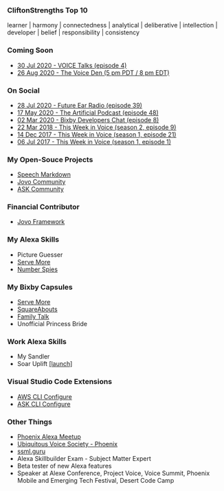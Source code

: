 ### CliftonStrengths Top 10
learner | harmony | connectedness | analytical | deliberative | intellection | developer | belief | responsibility | consistency

### Coming Soon
- [30 Jul 2020 - VOICE Talks (episode 4)](https://www.voicesummit.ai/talks?utm_campaign=VOICE%20Talks&utm_content=135566350&utm_medium=social&utm_source=twitter&hss_channel=tw-975463310496641024)
- [26 Aug 2020 - The Voice Den (5 pm PDT / 8 pm EDT)](https://alexaincanada.ca/the-voice-den/)

### On Social
- [28 Jul 2020 - Future Ear Radio (episode 39)](https://futurear.co/2020/07/28/039-mark-tucker-top-5-takeaways-from-alexa-live-2020/)
- [17 May 2020 - The Artificial Podcast (episode 48)](https://anchor.fm/the-artificial-podcast/episodes/48-Mark-Tucker--Developing-for-Voice-Tips--Tactics--Strategies--and-Speech-Markdown-ee6f15)
- [02 Mar 2020 - Bixby Developers Chat (episode 8)](https://www.buzzsprout.com/793529/3030607-voice-development-speech-markdown-and-jovo-with-mark-tucker)
- [22 Mar 2018 - This Week in Voice (season 2, episode 9)](https://www.thisweekinvoice.com/s2e9-march-22-2018)
- [14 Dec 2017 - This Week in Voice (season 1, episode 21)](https://www.thisweekinvoice.com/episode-21-december-14-2017)
- [06 Jul 2017 - This Week in Voice (season 1, episode 1)](https://www.thisweekinvoice.com/episode-1-july-6-2017)


### My Open-Souce Projects
- [Speech Markdown](https://www.speechmarkdown.org)
- [Jovo Community](https://github.com/jovo-community)
- [ASK Community](https://github.com/ask-community)

### Financial Contributor
- [Jovo Framework](https://opencollective.com/jovo-framework)

### My Alexa Skills
- Picture Guesser
- [Serve More](https://servemore.shazaml.com/)
- [Number Spies](https://numberspies.com/)

### My Bixby Capsules
- [Serve More](https://servemore.shazaml.com/)
- [SquareAbouts](https://squareabouts.shazaml.com/)
- [Family Talk](https://familytalk.shazaml.com/)
- Unofficial Princess Bride

### Work Alexa Skills
- My Sandler
- Soar Uplift [[launch]](https://alexa-skills.amazon.com/apis/custom/skills/amzn1.ask.skill.1be65940-84e8-44f1-886e-7c6ac189ebf1/tasks/LaunchStats/versions/1?a2z_ref=tucker_github)

### Visual Studio Code Extensions
- [AWS CLI Configure](https://marketplace.visualstudio.com/items?itemName=mark-tucker.aws-cli-configure)
- [ASK CLI Configure](https://marketplace.visualstudio.com/items?itemName=mark-tucker.ask-cli-configure)

### Other Things
- [Phoenix Alexa Meetup](https://www.meetup.com/phoenix-arizona-alexa-meetup/)
- [Ubiquitous Voice Society - Phoenix](https://www.meetup.com/uvs-phoenix/)
- [ssml.guru](http://ssml.guru/)
- Alexa Skillbuilder Exam - Subject Matter Expert
- Beta tester of new Alexa features
- Speaker at Alexe Conference, Project Voice, Voice Summit, Phoenix Mobile and Emerging Tech Festival, Desert Code Camp


